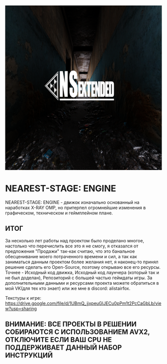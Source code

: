 <p align="center">
 <img width="1024px" height="528px" src="NSE_replogo.png" alt="qr"/>
</p>

# NEAREST-STAGE: ENGINE
NEAREST-STAGE: ENGINE - движок изначально основанный на наработках X-RAY OMP, но притерпел огромнейшие изменения в графическом, техническом и геймплейном плане.

## ИТОГ
За несколько лет работы над проектом было проделано многое, настолько что перечислить все это я не смогу, я отказался от предложения "Продажи" так-как считаю, что это банальное обесценивание моего потраченного времени и сил, а так как заниматься данным проектом более желания нет, я наконец-то принял решение сделать его Open-Source, поэтому открываю все его ресурсы.
Точнее - Исходный код движка, Исходный код лаунчера (который так и не был доделан), Репозиторий с большей частью геймдаты игры.
За дополнительными данными и ресурсами проекта можете обратиться в мой VK(для тех кто знает) или же мне в discord: alistairfox.

Текстуры к игре: https://drive.google.com/file/d/1UBmQ_jjxpeuGlJECu0pPm1t2PcCaGbLb/view?usp=sharing


## ВНИМАНИЕ: ВСЕ ПРОЕКТЫ В РЕШЕНИИ СОБИРАЮТСЯ С ИСПОЛЬЗОВАНИЕМ AVX2, ОТКЛЮЧИТЕ ЕСЛИ ВАШ CPU НЕ ПОДДЕРЖИВАЕТ ДАННЫЙ НАБОР ИНСТРУКЦИЙ
